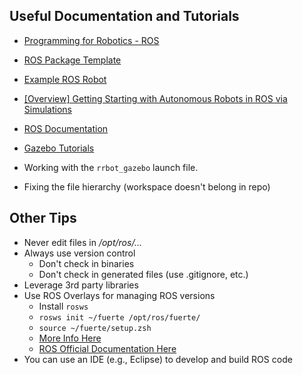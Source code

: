 ## Useful Documentation and Tutorials

- [Programming for Robotics - ROS](http://www.rsl.ethz.ch/education-students/lectures/ros.html)
- [ROS Package Template](https://github.com/ethz-asl/ros_best_practices/tree/master/ros_package_template)
- [Example ROS Robot](https://github.com/carlosjoserg/rrbot)
- [[Overview] Getting Starting with Autonomous Robots in ROS via Simulations](http://moorerobots.com/blog/post/6)
- [ROS Documentation](http://wiki.ros.org/)
- [Gazebo Tutorials](http://gazebosim.org/tutorials)


- Working with the `rrbot_gazebo` launch file.
- Fixing the file hierarchy (workspace doesn't belong in repo)

## Other Tips

- Never edit files in */opt/ros/...*
- Always use version control
    + Don't check in binaries
    + Don't check in generated files (use .gitignore, etc.)
- Leverage 3rd party libraries
- Use ROS Overlays for managing ROS versions
    + Install `rosws`
    + `rosws init ~/fuerte /opt/ros/fuerte/`
    + `source ~/fuerte/setup.zsh`
    + [More Info Here](http://robohow.eu/_media/meetings/first-integration-workshop/ros-best-practices.pdf)
    + [ROS Official Documentation Here](http://wiki.ros.org/catkin/Tutorials/workspace_overlaying)
- You can use an IDE (e.g., Eclipse) to develop and build ROS code


